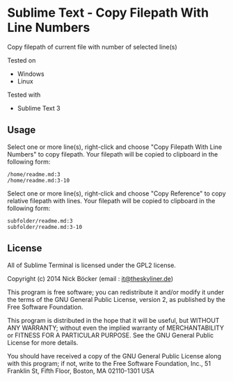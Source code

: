 # Sublime Text - Copy Filepath With Line Numbers

Copy filepath of current file with number of selected line(s)

Tested on
- Windows
- Linux

Tested with
- Sublime Text 3

## Usage

Select one or more line(s), right-click and choose "Copy Filepath With Line Numbers" to copy filepath.
Your filepath will be copied to clipboard in the following form:
```
/home/readme.md:3
/home/readme.md:3-10
```

Select one or more line(s), right-click and choose "Copy Reference" to copy relative filepath with lines.
Your filepath will be copied to clipboard in the following form:
```
subfolder/readme.md:3
subfolder/readme.md:3-10
```

## License

All of Sublime Terminal is licensed under the GPL2 license.

Copyright (c) 2014 Nick Böcker (email : it@theskyliner.de)

This program is free software; you can redistribute it and/or modify
it under the terms of the GNU General Public License, version 2, as
published by the Free Software Foundation.

This program is distributed in the hope that it will be useful,
but WITHOUT ANY WARRANTY; without even the implied warranty of
MERCHANTABILITY or FITNESS FOR A PARTICULAR PURPOSE.  See the
GNU General Public License for more details.

You should have received a copy of the GNU General Public License
along with this program; if not, write to the Free Software
Foundation, Inc., 51 Franklin St, Fifth Floor, Boston, MA  02110-1301  USA
